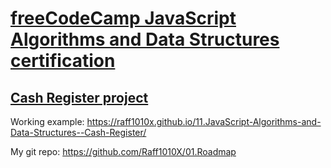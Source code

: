 # [freeCodeCamp JavaScript Algorithms and Data Structures certification](https://www.freecodecamp.org/learn/javascript-algorithms-and-data-structures/)

## [Cash Register project](https://www.freecodecamp.org/learn/javascript-algorithms-and-data-structures/javascript-algorithms-and-data-structures-projects/cash-register)

Working example: https://raff1010x.github.io/11.JavaScript-Algorithms-and-Data-Structures--Cash-Register/

My git repo: https://github.com/Raff1010X/01.Roadmap